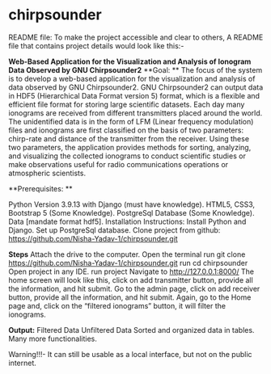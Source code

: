 # chirpsounder


README file: To make the project accessible and clear to others, A README file that contains project details would look like this:-

**Web-Based Application for the Visualization and Analysis of Ionogram Data Observed by​ GNU Chirpsounder2**
**Goal: **
The focus of the system is to develop a web-based application for the visualization and analysis of data observed by GNU Chirpsounder2. GNU Chirpsounder2 can output data in HDF5 (Hierarchical Data Format version 5) format, which is a flexible and efficient file format for storing large scientific datasets. Each day many ionograms are received from different transmitters placed around the world. The unidentified data is in the form of LFM (Linear frequency modulation) files and ionograms are first classified on the basis of two parameters: chirp-rate and distance of the transmitter from the receiver. Using these two parameters, the application provides methods for sorting, analyzing, and visualizing the collected ionograms to conduct scientific studies or make observations useful for radio communications operations or atmospheric scientists.

**Prerequisites: **


Python Version 3.9.13 with Django (must have knowledge).
HTML5, CSS3, Bootstrap 5 (Some Knowledge).
PostgreSql Database (Some Knowledge).
Data [mandate format hdf5].
Installation Instructions:
Install Python and Django.
Set up PostgreSql database.
Clone project from github: https://github.com/Nisha-Yadav-1/chirpsounder.git


**Steps**
Attach the drive to the computer.
Open the terminal
run git clone https://github.com/Nisha-Yadav-1/chirpsounder.git
run cd chirpsounder
Open project in any IDE. 
run project
Navigate to http://127.0.0.1:8000/
The home screen will look like this, click on add transmitter button, provide all the information, and hit submit.
Go to the admin page, click on add receiver button, provide all the information, and hit submit.
Again, go to the Home page and, click on the “filtered ionograms” button, it will filter the ionograms.


**Output:**
Filtered Data
Unfiltered Data 
Sorted and organized data in tables.
Many more functionalities.




Warning!!!- It can still be usable as a local interface, but not on the public internet.
